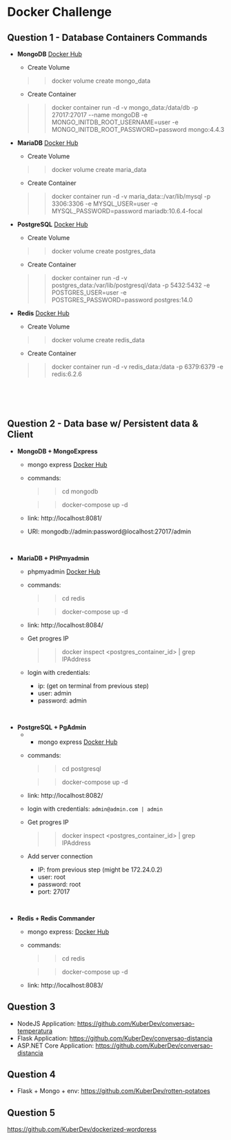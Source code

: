 # Docker Challenge

## Question 1 - Database Containers Commands

- **MongoDB** [Docker Hub](https://hub.docker.com/_/mongo)
	- Create Volume
	>> docker volume create mongo_data
	- Create Container
	>> docker container run -d -v mongo_data:/data/db -p 27017:27017 --name mongoDB -e MONGO_INITDB_ROOT_USERNAME=user -e MONGO_INITDB_ROOT_PASSWORD=password mongo:4.4.3


- **MariaDB** [Docker Hub](https://hub.docker.com/_/mariadb)
	- Create Volume
	>> docker volume create maria_data
	- Create Container
    >> docker container run -d -v maria_data::/var/lib/mysql -p 3306:3306 -e MYSQL_USER=user -e MYSQL_PASSWORD=password mariadb:10.6.4-focal

- **PostgreSQL** [Docker Hub](https://hub.docker.com/_/postgres)
	- Create Volume
	>> docker volume create postgres_data
	- Create Container
    >> docker container run -d -v postgres_data:/var/lib/postgresql/data -p 5432:5432 -e POSTGRES_USER=user -e POSTGRES_PASSWORD=password postgres:14.0


- **Redis** [Docker Hub](https://hub.docker.com/_/redis)
	- Create Volume
	>> docker volume create redis_data
	- Create Container
    >> docker container run -d -v redis_data:/data -p 6379:6379 -e redis:6.2.6


<br>
<br>
<br>

## Question 2 - Data base w/ Persistent data & Client
- **MongoDB + MongoExpress**

    - mongo express [Docker Hub](https://hub.docker.com/_/mongo-express)

    - commands:
        >> cd mongodb

        >> docker-compose up -d

    - link: http://localhost:8081/
    - URI: mongodb://admin:password@localhost:27017/admin


<br>

- **MariaDB + PHPmyadmin**
    - phpmyadmin [Docker Hub](https://hub.docker.com/r/phpmyadmin/phpmyadmin/)

    - commands:
        >> cd redis

        >> docker-compose up -d

    - link: http://localhost:8084/

    - Get progres IP
        >> docker inspect <postgres_container_id> | grep IPAddress
    - login with credentials:
        - ip: (get on terminal from previous step)
        - user: admin
        - password: admin


<br>

- **PostgreSQL + PgAdmin**
    - - mongo express [Docker Hub](https://hub.docker.com/_/mongo-express)

    - commands:
        >> cd postgresql

        >> docker-compose up -d

    - link: http://localhost:8082/
    - login with credentials: `admin@admin.com | admin`
    - Get progres IP
        >> docker inspect <postgres_container_id> | grep IPAddress
    - Add server connection
        - IP: from previous step  (might be 172.24.0.2)
        - user: root
        - password: root
        - port: 27017


<br>

- **Redis + Redis Commander**
    - mongo express: [Docker Hub](https://hub.docker.com/_/mongo-express)

    - commands:
        >> cd redis

        >> docker-compose up -d

    - link: http://localhost:8083/



## Question 3

- NodeJS Application: https://github.com/KuberDev/conversao-temperatura
- Flask Application: https://github.com/KuberDev/conversao-distancia
- ASP.NET Core Application: https://github.com/KuberDev/conversao-distancia

## Question 4
- Flask + Mongo + env: https://github.com/KuberDev/rotten-potatoes



## Question 5
https://github.com/KuberDev/dockerized-wordpress

